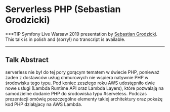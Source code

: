 # Serverless PHP (Sebastian Grodzicki)

***TIP
Symfony Live Warsaw 2019 presentation by [Sebastian Grodzicki](https://connect.symfony.com/profile/sgrodzicki).
This talk is in polish and (sorry!) no transcript is available.
***

## Talk Abstract

serverless nie był do tej pory gorącym tematem w świecie PHP, ponieważ żaden z dostawców usług chmurowych nie wspiera natywnie PHP w środowisku tego typu. Pod koniec zeszłego roku AWS udostępniło dwie nowe usługi (Lambda Runtime API oraz Lambda Layers), które pozwalają na samodzielne dodanie PHP do środowiska typu #serveless. Podczas prezentacji omówię poszczególne elementy takiej architektury oraz pokażę kod PHP działąjacy na AWS Lambda.

